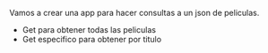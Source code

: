 Vamos a crear una app para hacer consultas a un json de peliculas.

- Get para obtener todas las peliculas
- Get especifico para obtener por titulo
